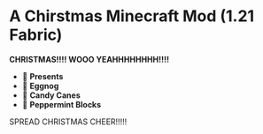 # A Chirstmas Minecraft Mod (1.21 Fabric)

**CHRISTMAS!!!! WOOO YEAHHHHHHHH!!!!**  

- 🎁 **Presents**
- 🥛 **Eggnog**
- 🍭 **Candy Canes**
- 🍬 **Peppermint Blocks**

SPREAD CHRISTMAS CHEER!!!!!